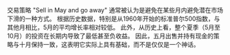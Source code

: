 交易策略 "Sell in May and go away" 通常被认为是避免在某些月内避免潜在市场下滑的一种方式。 根据历史数据，特别是从1960年开始的标准普尔500指数，与其他月相比，5月的平均增长率相对较低。 此外，从历史上看，整个夏季（5月至10月）的投资在长期内导致了最低甚至负收益。 因此，五月出售并持有现金的策略与十月保持一致，这表明它实际上具有基础，而不是仅仅是一个神话。